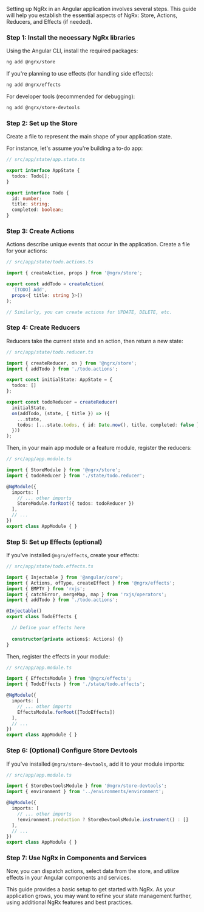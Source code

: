 Setting up NgRx in an Angular application involves several steps. 
This guide will help you establish the essential aspects of NgRx: Store, Actions, Reducers, and Effects (if needed).

### Step 1: Install the necessary NgRx libraries

Using the Angular CLI, install the required packages:

```bash
ng add @ngrx/store
```

If you're planning to use effects (for handling side effects):

```bash
ng add @ngrx/effects
```

For developer tools (recommended for debugging):

```bash
ng add @ngrx/store-devtools
```

### Step 2: Set up the Store

Create a file to represent the main shape of your application state. 

For instance, let's assume you're building a to-do app:

```typescript
// src/app/state/app.state.ts

export interface AppState {
  todos: Todo[];
}

export interface Todo {
  id: number;
  title: string;
  completed: boolean;
}
```

### Step 3: Create Actions

Actions describe unique events that occur in the application. Create a file for your actions:

```typescript
// src/app/state/todo.actions.ts

import { createAction, props } from '@ngrx/store';

export const addTodo = createAction(
  '[TODO] Add',
  props<{ title: string }>()
);

// Similarly, you can create actions for UPDATE, DELETE, etc.
```

### Step 4: Create Reducers

Reducers take the current state and an action, then return a new state:

```typescript
// src/app/state/todo.reducer.ts

import { createReducer, on } from '@ngrx/store';
import { addTodo } from './todo.actions';

export const initialState: AppState = {
  todos: []
};

export const todoReducer = createReducer(
  initialState,
  on(addTodo, (state, { title }) => ({
    ...state,
    todos: [...state.todos, { id: Date.now(), title, completed: false }]
  }))
);
```

Then, in your main app module or a feature module, register the reducers:

```typescript
// src/app/app.module.ts

import { StoreModule } from '@ngrx/store';
import { todoReducer } from './state/todo.reducer';

@NgModule({
  imports: [
    // ... other imports
    StoreModule.forRoot({ todos: todoReducer })
  ],
  // ...
})
export class AppModule { }
```

### Step 5: Set up Effects (optional)

If you've installed `@ngrx/effects`, create your effects:

```typescript
// src/app/state/todo.effects.ts

import { Injectable } from '@angular/core';
import { Actions, ofType, createEffect } from '@ngrx/effects';
import { EMPTY } from 'rxjs';
import { catchError, mergeMap, map } from 'rxjs/operators';
import { addTodo } from './todo.actions';

@Injectable()
export class TodoEffects {

  // Define your effects here
  
  constructor(private actions$: Actions) {}
}
```

Then, register the effects in your module:

```typescript
// src/app/app.module.ts

import { EffectsModule } from '@ngrx/effects';
import { TodoEffects } from './state/todo.effects';

@NgModule({
  imports: [
    // ... other imports
    EffectsModule.forRoot([TodoEffects])
  ],
  // ...
})
export class AppModule { }
```

### Step 6: (Optional) Configure Store Devtools

If you've installed `@ngrx/store-devtools`, add it to your module imports:

```typescript
// src/app/app.module.ts

import { StoreDevtoolsModule } from '@ngrx/store-devtools';
import { environment } from '../environments/environment';

@NgModule({
  imports: [
    // ... other imports
    !environment.production ? StoreDevtoolsModule.instrument() : []
  ],
  // ...
})
export class AppModule { }
```

### Step 7: Use NgRx in Components and Services

Now, you can dispatch actions, select data from the store, and utilize effects in your Angular components and services.

This guide provides a basic setup to get started with NgRx. As your application grows, you may want to refine your state management further, using additional NgRx features and best practices.